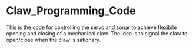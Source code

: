 # Claw_Programming_Code

This is the code for controlling the servo and sonar to achieve flexibile opening and closing of a mechanical claw. The idea is to signal the claw to open/close when the claw is sationary. 
